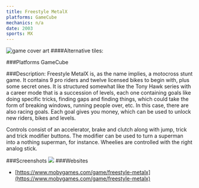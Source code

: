 ```yaml
---
title: Freestyle MetalX
platforms: GameCube
mechanics: n/a
date: 2003  
sports: MX
---
```

![game cover art](https://www.mobygames.com/images/covers/s/143070-freestyle-metalx-xbox-front-cover.jpg "Logo")
####Alternative tiles:

###Platforms
GameCube

###Description: 
Freestyle MetalX is, as the name implies, a motocross stunt game. It contains 9 pro riders and twelve licensed bikes to begin with, plus some secret ones. It is structured somewhat like the Tony Hawk series with a career mode that is a succession of levels, each one containing goals like doing specific tricks, finding gaps and finding things, which could take the form of breaking windows, running people over, etc. In this case, there are also racing goals. Each goal gives you money, which can be used to unlock new riders, bikes and levels.

Controls consist of an accelerator, brake and clutch along with jump, trick and trick modifier buttons. The modifier can be used to turn a superman into a nothing superman, for instance. Wheelies are controlled with the right analog stick.


###Screenshots
<a target="_blank" href="https://www.mobygames.com/images/shots/s/546383-freestyle-metalx-playstation-2-screenshot-title-screen.jpg"><img src="https://www.mobygames.com/images/shots/s/546383-freestyle-metalx-playstation-2-screenshot-title-screen.jpg"/></a>
###Websites
* [https://www.mobygames.com/game/freestyle-metalx](https://www.mobygames.com/game/freestyle-metalx)